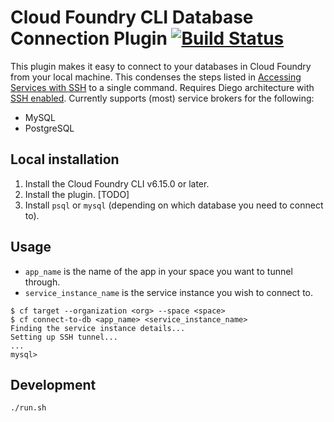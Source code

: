 # Cloud Foundry CLI Database Connection Plugin [![Build Status](https://travis-ci.org/18F/cf-db-connect.svg?branch=master)](https://travis-ci.org/18F/cf-db-connect)

This plugin makes it easy to connect to your databases in Cloud Foundry from your local machine. This condenses the steps listed in [Accessing Services with SSH](https://docs.cloudfoundry.org/devguide/deploy-apps/ssh-services.html) to a single command. Requires Diego architecture with [SSH enabled](https://docs.cloudfoundry.org/running/config-ssh.html). Currently supports (most) service brokers for the following:

* MySQL
* PostgreSQL

## Local installation

1. Install the Cloud Foundry CLI v6.15.0 or later.
1. Install the plugin. [TODO]
1. Install `psql` or `mysql` (depending on which database you need to connect to).

## Usage

* `app_name` is the name of the app in your space you want to tunnel through.
* `service_instance_name` is the service instance you wish to connect to.

```
$ cf target --organization <org> --space <space>
$ cf connect-to-db <app_name> <service_instance_name>
Finding the service instance details...
Setting up SSH tunnel...
...
mysql>
```

## Development

```sh
./run.sh
```
